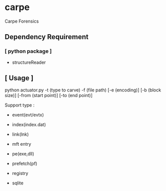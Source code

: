# carpe
Carpe Forensics

## Dependency Requirement
### [ python package ]
* structureReader

## [ Usage ]
python actuator.py -t (type to carve) -f (file path) [-e (encoding)] [-b (block size)] [-from (start point)] [-to (end point)] 

Support type :

* event(evt/evtx)

* index(index.dat)

* link(lnk)

* mft entry

* pe(exe,dll)

* prefetch(pf)

* registry

* sqlite

